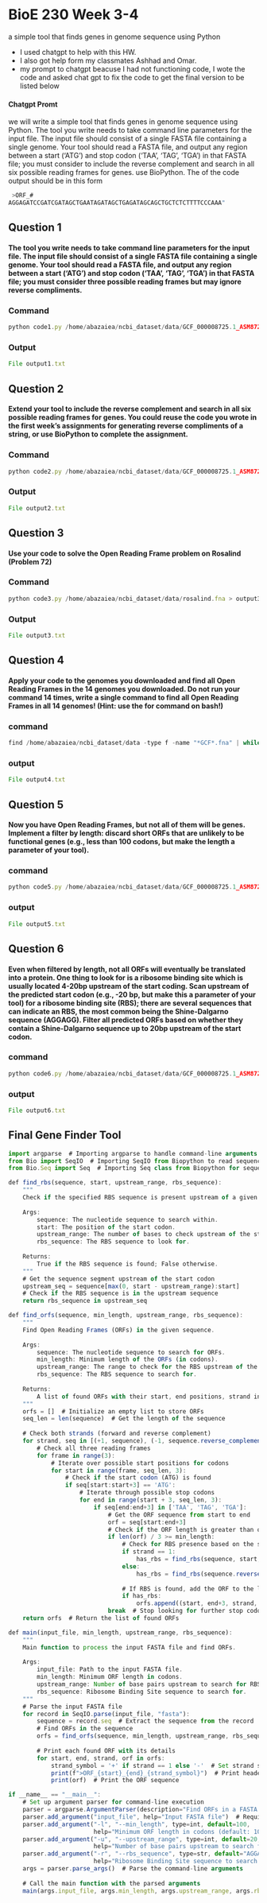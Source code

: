 # BioE 230 Week 3-4

a simple tool that finds genes in genome sequence using Python
- I used chatgpt to help with this HW.
- I also got help form my classmates Ashhad and Omar.
- my prompt to chatgpt beacuse I had not functioning code, I wote the code and asked chat gpt to fix the code to get the final version to be listed below
#### Chatgpt Promt
we will write a simple tool that finds genes in genome sequence using Python. The tool you write needs to take command line parameters
for the input file. The input file should consist of a single FASTA file
containing a single genome.
Your tool should read a FASTA file, and output any region between a
start (‘ATG’) and stop codon (‘TAA’, ‘TAG’, ‘TGA’) in that FASTA file;
you must consider to include the reverse complement and search
in all six possible reading frames for genes. use BioPython. 
The of the code output should be in this form 

```javascript
 >ORF_#
AGGAGATCCGATCGATAGCTGAATAGATAGCTGAGATAGCAGCTGCTCTCTTTTCCCAAA"
```

## Question 1 

#### The tool you write needs to take command line parameters for the input file. The input file should consist of a single FASTA file containing a single genome. Your tool should read a FASTA file, and output any region between a start (‘ATG’) and stop codon (‘TAA’, ‘TAG’, ‘TGA’) in that FASTA file; you must consider three possible reading frames but may ignore reverse compliments. 

### Command 
```javascript
python code1.py /home/abazaiea/ncbi_dataset/data/GCF_000008725.1_ASM872v1_genomic.fna > output1.txt
```


###  Output
```javascript
File output1.txt 

```
## Question 2
#### Extend your tool to include the reverse complement and search in all six possible reading frames for genes. You could reuse the code you wrote in the first week’s assignments for generating reverse compliments of a string, or use BioPython to complete the assignment.

### Command 
```javascript
python code2.py /home/abazaiea/ncbi_dataset/data/GCF_000008725.1_ASM872v1_genomic.fna > output2.txt
```


###  Output
```javascript
File output2.txt 

```

##  Question 3

#### Use your code to solve the Open Reading Frame problem on Rosalind (Problem 72)


### Command 
```javascript
python code3.py /home/abazaiea/ncbi_dataset/data/rosalind.fna > output3.txt
```


###  Output
```javascript
File output3.txt 

```
## Question 4
#### Apply your code to the genomes you downloaded and find all Open Reading Frames in the 14 genomes you downloaded. Do not run your command 14 times, write a single command to find all Open Reading Frames in all 14 genomes! (Hint: use the for command on bash!)

### command 
```javascript
find /home/abazaiea/ncbi_dataset/data -type f -name "*GCF*.fna" | while read genome; do python gene2.py "$genome"; done > output4.txt
```

### output
```javascript
File output4.txt

```

## Question 5
#### Now you have Open Reading Frames, but not all of them will be genes. Implement a filter by length: discard short ORFs that are unlikely to be functional genes (e.g., less than 100 codons, but make the length a parameter of your tool).



### command 
```javascript
python code5.py /home/abazaiea/ncbi_dataset/data/GCF_000008725.1_ASM872v1_genomic.fna -l 100 > output5.txt
```

### output
```javascript
File output5.txt

```
## Question 6

#### Even when filtered by length, not all ORFs will eventually be translated into a protein. One thing to look for is a ribosome binding site which is usually located 4-20bp upstream of the start coding. Scan upstream of the predicted start codon (e.g., -20 bp, but make this a parameter of your tool) for a ribosome binding site (RBS); there are several sequences that can indicate an RBS, the most common being the Shine-Dalgarno sequence (AGGAGG). Filter all predicted ORFs based on whether they contain a Shine-Dalgarno sequence up to 20bp upstream of the start codon.



### command 
```javascript
python code6.py /home/abazaiea/ncbi_dataset/data/GCF_000008725.1_ASM872v1_genomic.fna -l 100 > output6.txt

```

### output
```javascript
File output6.txt

```
## Final Gene Finder Tool 

```javascript
import argparse  # Importing argparse to handle command-line arguments
from Bio import SeqIO  # Importing SeqIO from Biopython to read sequence files
from Bio.Seq import Seq  # Importing Seq class from Biopython for sequence operations

def find_rbs(sequence, start, upstream_range, rbs_sequence):
    """
    Check if the specified RBS sequence is present upstream of a given start position in the sequence.
    
    Args:
        sequence: The nucleotide sequence to search within.
        start: The position of the start codon.
        upstream_range: The number of bases to check upstream of the start codon.
        rbs_sequence: The RBS sequence to look for.
    
    Returns:
        True if the RBS sequence is found; False otherwise.
    """
    # Get the sequence segment upstream of the start codon
    upstream_seq = sequence[max(0, start - upstream_range):start]
    # Check if the RBS sequence is in the upstream sequence
    return rbs_sequence in upstream_seq

def find_orfs(sequence, min_length, upstream_range, rbs_sequence):
    """
    Find Open Reading Frames (ORFs) in the given sequence.
    
    Args:
        sequence: The nucleotide sequence to search for ORFs.
        min_length: Minimum length of the ORFs (in codons).
        upstream_range: The range to check for the RBS upstream of the start codon.
        rbs_sequence: The RBS sequence to search for.
    
    Returns:
        A list of found ORFs with their start, end positions, strand information, and sequence.
    """
    orfs = []  # Initialize an empty list to store ORFs
    seq_len = len(sequence)  # Get the length of the sequence
    
    # Check both strands (forward and reverse complement)
    for strand, seq in [(+1, sequence), (-1, sequence.reverse_complement())]:
        # Check all three reading frames
        for frame in range(3):
            # Iterate over possible start positions for codons
            for start in range(frame, seq_len, 3):
                # Check if the start codon (ATG) is found
                if seq[start:start+3] == 'ATG':
                    # Iterate through possible stop codons
                    for end in range(start + 3, seq_len, 3):
                        if seq[end:end+3] in ['TAA', 'TAG', 'TGA']:
                            # Get the ORF sequence from start to end
                            orf = seq[start:end+3]
                            # Check if the ORF length is greater than or equal to min_length
                            if len(orf) / 3 >= min_length:
                                # Check for RBS presence based on the strand
                                if strand == 1:
                                    has_rbs = find_rbs(sequence, start, upstream_range, rbs_sequence)
                                else:
                                    has_rbs = find_rbs(sequence.reverse_complement(), seq_len - end - 3, upstream_range, rbs_sequence)
                                
                                # If RBS is found, add the ORF to the list
                                if has_rbs:
                                    orfs.append((start, end+3, strand, orf))
                            break  # Stop looking for further stop codons after finding one
    return orfs  # Return the list of found ORFs

def main(input_file, min_length, upstream_range, rbs_sequence):
    """
    Main function to process the input FASTA file and find ORFs.
    
    Args:
        input_file: Path to the input FASTA file.
        min_length: Minimum ORF length in codons.
        upstream_range: Number of base pairs upstream to search for RBS.
        rbs_sequence: Ribosome Binding Site sequence to search for.
    """
    # Parse the input FASTA file
    for record in SeqIO.parse(input_file, "fasta"):
        sequence = record.seq  # Extract the sequence from the record
        # Find ORFs in the sequence
        orfs = find_orfs(sequence, min_length, upstream_range, rbs_sequence)
        
        # Print each found ORF with its details
        for start, end, strand, orf in orfs:
            strand_symbol = '+' if strand == 1 else '-'  # Set strand symbol based on the strand
            print(f">ORF_{start}_{end}_{strand_symbol}")  # Print header with ORF details
            print(orf)  # Print the ORF sequence

if __name__ == "__main__":
    # Set up argument parser for command-line execution
    parser = argparse.ArgumentParser(description="Find ORFs in a FASTA file with length and RBS filtering")
    parser.add_argument("input_file", help="Input FASTA file")  # Required input file argument
    parser.add_argument("-l", "--min_length", type=int, default=100, 
                        help="Minimum ORF length in codons (default: 100)")  # Optional argument for min ORF length
    parser.add_argument("-u", "--upstream_range", type=int, default=20,
                        help="Number of base pairs upstream to search for RBS (default: 20)")  # Optional argument for upstream range
    parser.add_argument("-r", "--rbs_sequence", type=str, default="AGGAGG",
                        help="Ribosome Binding Site sequence to search for (default: AGGAGG)")  # Optional argument for RBS sequence
    args = parser.parse_args()  # Parse the command-line arguments
    
    # Call the main function with the parsed arguments
    main(args.input_file, args.min_length, args.upstream_range, args.rbs_sequence)


```
